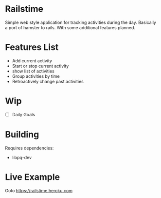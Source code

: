 Railstime
===

Simple web style application for tracking activities during the day. Basically a port of hamster to rails.
With some additional features planned.

Features List
===

* Add current activity
* Start or stop current activity
* show list of activities
* Group activities by time
* Retroactively change past activities

Wip
===

- [ ] Daily Goals

Building
===

Requires dependencies:

- libpq-dev

Live Example
===

Goto https://railstime.heroku.com
